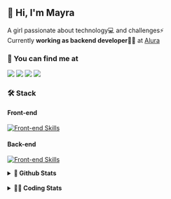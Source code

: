 ## 👋 Hi, I'm Mayra

A girl passionate about technology💻 and challenges⚡  
Currently **working as backend developer**👩‍💻 at [Alura](https://www.alura.com.br)   

### 💬 You can find me at

<a href="https://mayra.dev" target="_blank" rel="noopener"><img src="https://img.shields.io/badge/-mayra.dev-005FED?style=flat&logo=Google-chrome&logoColor=white"/></a>
<a href="https://linkedin.com/in/mayraamaral" target="_blank" rel="noopener"><img src="https://img.shields.io/badge/-/mayraamaral-0077B5?style=flat&logo=Linkedin&logoColor=white"/></a>
<a href="mailto:mayra@mayra.dev" target="_blank" rel="noopener"><img src="https://img.shields.io/badge/-mayra@mayra.dev-D14836?style=flat&logo=Gmail&logoColor=white"/></a>
<a href="" target="_blank" rel="noopener"><img src="https://img.shields.io/badge/-mayraamaral-7289DA?style=flat&logo=Discord&logoColor=white"/></a>

### 🛠️ Stack
#### Front-end

[![Front-end Skills](https://skillicons.dev/icons?i=react,next,angular,redux,styledcomponents,html,css,sass,js,ts,figma)](https://skillicons.dev)
#### Back-end

[![Front-end Skills](https://skillicons.dev/icons?i=java,spring,hibernate,aws,idea,postgres,mysql,git,linux,bash,nodejs,docker,kubernetes,jenkins)](https://skillicons.dev)


<details>
    <summary><strong>📌 Github Stats</strong></summary>
    <br />
    <div align="center">
        <table>
      <td><img height="160em" src="https://github-readme-stats.vercel.app/api?username=mayraamaral&show_icons=true&theme=algolia&hide_border=true&hide=stars&count_private=true" alt="Readme stats"></td>
      <td><img height="160em" src="https://github-readme-stats.vercel.app/api/top-langs/?username=mayraamaral&&layout=compact&&theme=algolia&hide_border=true&langs_count=6" alt="Language stats"></td>
       </table>
  </div> 
    

  <p align="center">
    <img src="https://github-readme-streak-stats.herokuapp.com?user=mayraamaral&theme=dark&hide_border=true&date_format=j%20M%5B%20Y%5D&locale=pt-br&background=050F2C&ring=0195DD&fire=23AA7D&currStreakLabel=23AA7D" alt="Streak stats">
  </p> 
</details>

<br />

<details>
  <summary><strong>👩‍💻 Coding Stats</strong></summary>
  <br />
  
  <!--START_SECTION:waka-->
![Code Time](http://img.shields.io/badge/Code%20Time-489%20hrs%2050%20mins-blue)

**🐱 My GitHub Data** 

> 📦 583.6 kB Used in GitHub's Storage 
 > 
> 🏆 581 Contributions in the Year 2024
 > 
> 🚫 Not Opted to Hire
 > 
> 📜 57 Public Repositories 
 > 
> 🔑 32 Private Repositories 
 > 
**I'm an Early 🐤** 

```text
🌞 Morning                2725 commits        ██████░░░░░░░░░░░░░░░░░░░   24.04 % 
🌆 Daytime                6555 commits        ██████████████░░░░░░░░░░░   57.84 % 
🌃 Evening                1843 commits        ████░░░░░░░░░░░░░░░░░░░░░   16.26 % 
🌙 Night                  210 commits         ░░░░░░░░░░░░░░░░░░░░░░░░░   01.85 % 
```
📅 **I'm Most Productive on Wednesday** 

```text
Monday                   1463 commits        ███░░░░░░░░░░░░░░░░░░░░░░   12.91 % 
Tuesday                  1201 commits        ███░░░░░░░░░░░░░░░░░░░░░░   10.60 % 
Wednesday                4451 commits        ██████████░░░░░░░░░░░░░░░   39.27 % 
Thursday                 2578 commits        ██████░░░░░░░░░░░░░░░░░░░   22.75 % 
Friday                   982 commits         ██░░░░░░░░░░░░░░░░░░░░░░░   08.66 % 
Saturday                 272 commits         █░░░░░░░░░░░░░░░░░░░░░░░░   02.40 % 
Sunday                   386 commits         █░░░░░░░░░░░░░░░░░░░░░░░░   03.41 % 
```


📊 **This Week I Spent My Time On** 

```text
🕑︎ Time Zone: America/Sao_Paulo

💬 Programming Languages: 
Java                     3 hrs 20 mins       ██████████████░░░░░░░░░░░   57.76 % 
JavaScript               47 mins             ███░░░░░░░░░░░░░░░░░░░░░░   13.72 % 
YAML                     37 mins             ███░░░░░░░░░░░░░░░░░░░░░░   10.75 % 
Properties               18 mins             █░░░░░░░░░░░░░░░░░░░░░░░░   05.20 % 
Docker                   17 mins             █░░░░░░░░░░░░░░░░░░░░░░░░   04.94 % 

🔥 Editors: 
IntelliJ IDEA            3 hrs 48 mins       ████████████████░░░░░░░░░   65.77 % 
VS Code                  1 hr 58 mins        █████████░░░░░░░░░░░░░░░░   34.23 % 

💻 Operating System: 
Linux                    5 hrs 47 mins       █████████████████████████   100.00 % 
```

**I Mostly Code in Java** 

```text
Java                     123 repos           ███████░░░░░░░░░░░░░░░░░░   26.74 % 
HTML                     114 repos           ██████░░░░░░░░░░░░░░░░░░░   24.78 % 
JavaScript               103 repos           ██████░░░░░░░░░░░░░░░░░░░   22.39 % 
TypeScript               97 repos            █████░░░░░░░░░░░░░░░░░░░░   21.09 % 
Dockerfile               1 repo              ░░░░░░░░░░░░░░░░░░░░░░░░░   00.22 % 
```




 Last Updated on 12/08/2024 19:16:11 UTC
<!--END_SECTION:waka-->

</details>
